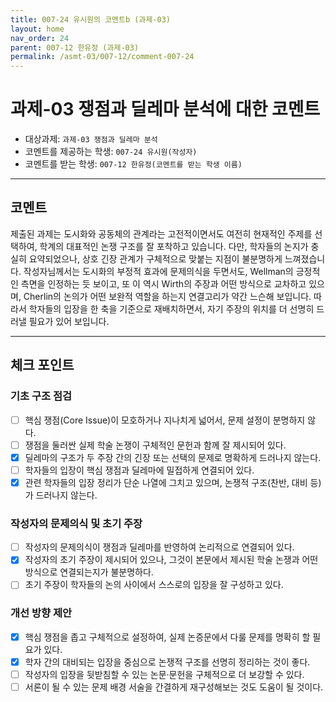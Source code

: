 ```yaml
---
title: 007-24 유시원의 코멘트b (과제-03) 
layout: home
nav_order: 24
parent: 007-12 한유정 (과제-03)
permalink: /asmt-03/007-12/comment-007-24
---
```


# 과제-03 쟁점과 딜레마 분석에 대한 코멘트

- 대상과제: `과제-03 쟁점과 딜레마 분석`
- 코멘트를 제공하는 학생: `007-24 유시원(작성자)` 
- 코멘트를 받는 학생: `007-12 한유정(코멘트를 받는 학생 이름)` 

---

## 코멘트

제출된 과제는 도시화와 공동체의 관계라는 고전적이면서도 여전히 현재적인 주제를 선택하여, 학계의 대표적인 논쟁 구조를 잘 포착하고 있습니다. 다만, 학자들의 논지가 충실히 요약되었으나, 상호 긴장 관계가 구체적으로 맞붙는 지점이 불분명하게 느껴졌습니다. 작성자님께서는 도시화의 부정적 효과에 문제의식을 두면서도, Wellman의 긍정적인 측면을 인정하는 듯 보이고, 또 이 역시 Wirth의 주장과 어떤 방식으로 교차하고 있으며, Cherlin의 논의가 어떤 보완적 역할을 하는지 연결고리가 약간 느슨해 보입니다. 따라서 학자들의 입장을 한 축을 기준으로 재배치하면서, 자기 주장의 위치를 더 선명히 드러낼 필요가 있어 보입니다. 

---

## 체크 포인트

### **기초 구조 점검**
- [ ] 핵심 쟁점(Core Issue)이 모호하거나 지나치게 넓어서, 문제 설정이 분명하지 않다.
- [ ] 쟁점을 둘러싼 실제 학술 논쟁이 구체적인 문헌과 함께 잘 제시되어 있다.
- [x] 딜레마의 구조가 두 주장 간의 긴장 또는 선택의 문제로 명확하게 드러나지 않는다.
- [ ] 학자들의 입장이 핵심 쟁점과 딜레마에 밀접하게 연결되어 있다.
- [x] 관련 학자들의 입장 정리가 단순 나열에 그치고 있으며, 논쟁적 구조(찬반, 대비 등)가 드러나지 않는다.

### **작성자의 문제의식 및 초기 주장**
- [ ] 작성자의 문제의식이 쟁점과 딜레마를 반영하여 논리적으로 연결되어 있다.
- [x] 작성자의 초기 주장이 제시되어 있으나, 그것이 본문에서 제시된 학술 논쟁과 어떤 방식으로 연결되는지가 불분명하다.
- [ ] 초기 주장이 학자들의 논의 사이에서 스스로의 입장을 잘 구성하고 있다.

### **개선 방향 제안**
- [x] 핵심 쟁점을 좁고 구체적으로 설정하여, 실제 논증문에서 다룰 문제를 명확히 할 필요가 있다.
- [x] 학자 간의 대비되는 입장을 중심으로 논쟁적 구조를 선명히 정리하는 것이 좋다.
- [ ] 작성자의 입장을 뒷받침할 수 있는 논문·문헌을 구체적으로 더 보강할 수 있다.
- [ ] 서론이 될 수 있는 문제 배경 서술을 간결하게 재구성해보는 것도 도움이 될 것이다.
